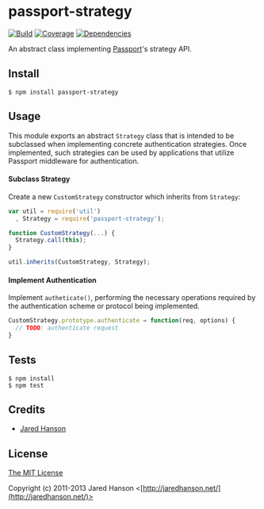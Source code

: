 # passport-strategy

[![Build](https://travis-ci.org/jaredhanson/passport-strategy.png)](http://travis-ci.org/jaredhanson/passport-strategy)
[![Coverage](https://coveralls.io/repos/jaredhanson/passport-strategy/badge.png)](https://coveralls.io/r/jaredhanson/passport-strategy)
[![Dependencies](https://david-dm.org/jaredhanson/passport-strategy.png)](http://david-dm.org/jaredhanson/passport-strategy)


An abstract class implementing [Passport](http://passportjs.org/)'s strategy
API.

## Install

    $ npm install passport-strategy

## Usage

This module exports an abstract `Strategy` class that is intended to be
subclassed when implementing concrete authentication strategies.  Once
implemented, such strategies can be used by applications that utilize Passport
middleware for authentication.

#### Subclass Strategy

Create a new `CustomStrategy` constructor which inherits from `Strategy`:

```javascript
var util = require('util')
  , Strategy = require('passport-strategy');

function CustomStrategy(...) {
  Strategy.call(this);
}

util.inherits(CustomStrategy, Strategy);
```

#### Implement Authentication

Implement `autheticate()`, performing the necessary operations required by the
authentication scheme or protocol being implemented.

```javascript
CustomStrategy.prototype.authenticate = function(req, options) {
  // TODO: authenticate request
}
```

## Tests

    $ npm install
    $ npm test

## Credits

  - [Jared Hanson](http://github.com/jaredhanson)

## License

[The MIT License](http://opensource.org/licenses/MIT)

Copyright (c) 2011-2013 Jared Hanson <[http://jaredhanson.net/](http://jaredhanson.net/)>
